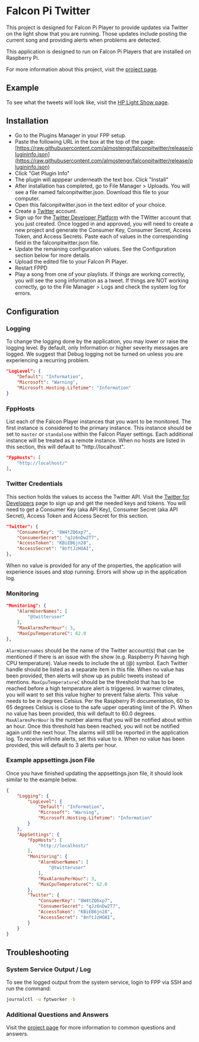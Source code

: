# Falcon Pi Twitter

This project is designed for Falcon Pi Player to provide updates via Twitter on the light show that
you are running. Those updates include posting the current song and providing alerts when problems
are detected.

This application is designed to run on Falcon Pi Players that are installed on Raspberry Pi.

For more information about this project, visit the
<a href="https://thealmostengineer.com/projects/falcon-pi-twitter" target="_blank">project page</a>.

## Example

To see what the tweets will look like, visit the
<a href="https://twitter.com/hplightshow" target='_blank'>HP Light Show page</a>.

## Installation

* Go to the Plugins Manager in your FPP setup.
* Paste the following URL in the box at the top of the page:
[https://raw.githubusercontent.com/almostengr/falconpitwitter/release/plugininfo.json](https://raw.githubusercontent.com/almostengr/falconpitwitter/release/plugininfo.json)
* Click "Get Plugin Info"
* The plugin will apppear underneath the text box. Click "Install"
* After installation has completed, go to File Manager > Uploads. You will see a file named
falconpitwitter.json.  Download this file to your computer.
* Open this falconpitwitter.json in the text editor of your choice.
* Create a [Twitter](https://twitter.com) account.
* Sign up for the [Twitter Developer Platform](https://developer.twitter.com) with the TWitter account that
you just created. Once logged in and approved, you will need to create a new project and generate the
Consumer Key, Consumer Secret, Access Token, and Access Secrets. Paste each of values in the corresponding
field in the falconpitwitter.json file.
* Update the remaining configuration values. See the Configuration section below for more details.
* Upload the edited file to your Falcon Pi Player.
* Restart FPPD
* Play a song from one of your playlists. If things are working correctly, you will see the song information
as a tweet. If things are NOT working correctly, go to the File Manager > Logs and check the system log
for errors.

## Configuration

### Logging

To change the logging done by the application, you may lower or raise the logging level. By default,
only Information or higher severity messages are logged. We suggest that Debug logging not be turned
on unless you are experiencing a recurring problem.

```json
"LogLevel": {
    "Default": "Information",
    "Microsoft": "Warning",
    "Microsoft.Hosting.Lifetime": "Information"
}
```

### FppHosts

List each of the Falcon Player instances that you want to be monitored. The first instance is considered
to the primary instance. This instance should be set to ```master``` or ```standalone``` within
the Falcon Player settings. Each additional instance will be treated as a remote instance.
When no hosts are listed in this section, this will default to "http://localhost".

```json
"FppHosts": [
    "http://localhost/"
],
```

### Twitter Credentials

This section holds the values to access the Twitter API. Visit the
[Twitter for Developers](https://developer.twitter.com) page to sign up and get the needed keys and tokens.
You will need to get a Consumer Key (aka API Key), Consumer Secret (aka API Secret), Access Token and Access Secret
for this section.

```json
"Twitter": {
    "ConsumerKey": "8W4tZQ6xp7",
    "ConsumerSecret": "qJz6nDw2T7",
    "AccessToken": "KBiEB6jn28",
    "AccessSecret": "8nftJzHOAI",
},
```

When no value is provided for any of the properties, the application will experience issues and
stop running. Errors will show up in the application log.


### Monitoring

```json
"Monitoring": {
    "AlarmUserNames": [
        "@twitteruser"
    ],
    "MaxAlarmsPerHour": 3,
    "MaxCpuTemperatureC": 62.0
},
```

```AlarmUsernames``` should be the name of the Twitter account(s) that can be mentioned if
there is an issue with the show (e.g. Raspberry Pi having high CPU temperature). Value needs to include
the at (@) symbol. Each Twitter handle should be listed as a separate item in this file.
When no value has been provided, then alerts will show up as public tweets instead of mentions.
```MaxCpuTemperatureC``` should be the threshold that has to be reached before a high temperature alert is triggered.
In warmer climates, you will want to set this value higher to prevent false alerts.
This value needs to be in degrees Celsius. Per the Raspberry Pi documentation, 60 to 65
degrees Celsius is close to the safe upper operating limit of the Pi.
When no value has been provided, this will default to 60.0 degrees.
```MaxAlarmsPerHour``` is the number alarms that you will be notified about within an hour. Once this threshold
has been reached, you will not be notified again until the next hour. The alarms will still be reported
in the application log. To receive infinite alerts, set this value to ```0```.
When no value has been provided, this will default to 3 alerts per hour.

### Example appsettings.json File

Once you have finished updating the appsettings.json file, it should look similar to the example below.
```json
{
    "Logging": {
        "LogLevel": {
            "Default": "Information",
            "Microsoft": "Warning",
            "Microsoft.Hosting.Lifetime": "Information"
        }
    },
    "AppSettings": {
        "FppHosts": [
            "http://localhost/"
        ],
        "Monitoring": {
            "AlarmUserNames": [
                "@twitteruser"
            ],
            "MaxAlarmsPerHour": 3,
            "MaxCpuTemperatureC": 62.0
        },
        "Twitter": {
            "ConsumerKey": "8W4tZQ6xp7",
            "ConsumerSecret": "qJz6nDw2T7",
            "AccessToken": "KBiEB6jn28",
            "AccessSecret": "8nftJzHOAI",
        }
    }
}
```


## Troubleshooting

### System Service Output / Log

To see the logged output from the system service, login to FPP via SSH and run the command:

```sh
journalctl -u fptworker -b
```

### Additional Questions and Answers

Visit the <a href="https://thealmostengineer.com/projects/falcon-pi-twitter" target="_blank">project page</a>
for more information to common questions and answers.

